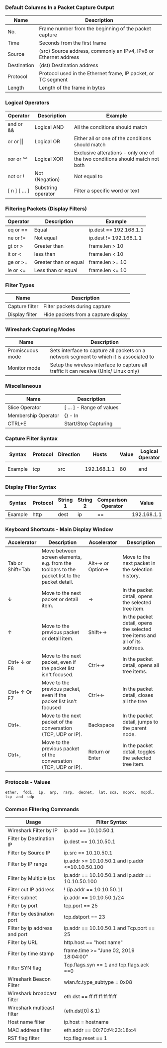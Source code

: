 ### Default Columns In a Packet Capture Output

Name | Description
---|---
No.	| Frame number from the beginning of the packet capture
Time | Seconds from the first frame
Source | (src)	Source address, commonly an IPv4, IPv6 or Ethernet address
Destination | (dst)	Destination address
Protocol | Protocol used in the Ethernet frame, IP packet, or TC segment
Length	| Length of the frame in bytes


### Logical Operators

Operator | Description | Example
---|---|---
and or && | Logical AND | All the conditions should match 
or or \|\| | Logical OR | Either all or one of the conditions should match
xor or ^^ | Logical XOR	| Exclusive alterations - only one of the two conditions should match not both 
not or ! | Not (Negation) | Not equal to 
[ n ] [ … ]	| Substring operator | Filter a specific word or text 

### Filtering Packets (Display Filters)

Operator | Description | Example
---|---|---
eq or == | Equal | ip.dest  ==  192.168.1.1
ne or != | Not equal | ip.dest  !=   192.168.1.1
gt or > | Greater than | frame.len  >   10
it or < | less than	| frame.len  <   10
ge or >= | Greater than or equal | frame.len  >=   10
le or <= | Less than or equal | frame.len <=   10

### Filter Types

Name | Description
---|---
Capture filter | Filter packets during capture
Display filter | Hide packets from a capture display

### Wireshark Capturing Modes

Name | Description
---|---
Promiscuous mode | Sets interface to capture all packets on a network segment to which it is associated to
Monitor mode | Setup the wireless interface to capture all traffic it can receive (Unix/ Linux only)

### Miscellaneous

Name | Description
---|---
Slice Operator | [ … ] - Range of values
Membership Operator | {} - In
CTRL+E | Start/Stop Capturing

### Capture Filter Syntax

Syntax | Protocol | Direction | Hosts | Value | Logical Operator |Expressions
---|---|---|---|---|---|---
Example | tcp | src | 192.168.1.1 | 80 | and | tcp dst 202.164.30.1

### Display Filter Syntax

Syntax | Protocol | String 1 | String 2 | Comparison Operator | Value | Logical Operator | Expressions
---|---|---|---|---|---|---|---
Example | http | dest | ip | == | 192.168.1.1 | and | tcp port

### Keyboard Shortcuts - Main Display Window

Accelerator | Description | Accelerator | Description
---|---|---|---
Tab or Shift+Tab | Move between screen elements, e.g. from the toolbars to the packet list to the packet detail. | Alt+→ or Option→ |Move to the next packet in the selection history.
↓ | Move to the next packet or detail item. | → | In the packet detail, opens the selected tree item.
↑ | Move to the previous packet or detail item. | Shift+→ | In the packet detail, opens the selected tree items and all of its subtrees.
Ctrl+ ↓ or F8 | Move to the next packet, even if the packet list isn't focused. | Ctrl+→ | In the packet detail, opens all tree items.
Ctrl+ ↑ Or F7 | Move to the previous packet, even if the packet list isn't focused | Ctrl+← | In the packet detail, closes all the tree
Ctrl+. | Move to the next packet of the conversation (TCP, UDP or IP). | Backspace |In the packet detail, jumps to the parent node.
Ctrl+, | Move to the previous packet of the conversation (TCP, UDP or IP). | Return or Enter | In the packet detail, toggles the selected tree item.

### Protocols - Values

`ether,  fddi,  ip,  arp,  rarp,  decnet,  lat, sca,  moprc,  mopdl,  tcp  and  udp`

### Common Filtering Commands

Usage | Filter Syntax
---|---
Wireshark Filter by IP | ip.add == 10.10.50.1
Filter by Destination IP | ip.dest == 10.10.50.1
Filter by Source IP | ip.src == 10.10.50.1
Filter by IP range | ip.addr >= 10.10.50.1 and ip.addr <=10.10.50.100
Filter by Multiple Ips | ip.addr == 10.10.50.1 and ip.addr == 10.10.50.100
Filter out IP address | ! (ip.addr == 10.10.50.1)
Filter subnet | ip.addr == 10.10.50.1/24
Filter by port | tcp.port == 25
Filter by destination port | tcp.dstport == 23
Filter by ip address and port | ip.addr == 10.10.50.1 and Tcp.port == 25
Filter by URL | http.host == "host name"
Filter by time stamp | frame.time >= "June 02, 2019 18:04:00"
Filter SYN flag | Tcp.flags.syn == 1 and tcp.flags.ack ==0
Wireshark Beacon Filter | wlan.fc.type_subtype = 0x08
Wireshark broadcast filter | eth.dst == ff:ff:ff:ff:ff:ff
Wireshark multicast filter | (eth.dst[0] & 1)
Host name filter | ip.host = hostname
MAC address filter | eth.addr == 00:70:f4:23:18:c4
RST flag filter | tcp.flag.reset == 1